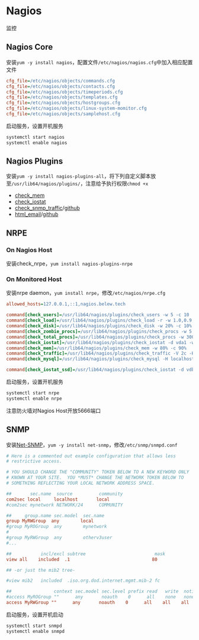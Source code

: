 # Nagios
监控
## Nagios Core
安装`yum -y install nagios`，配置文件`/etc/nagios/nagios.cfg`中加入相应配置文件
```cfg
cfg_file=/etc/nagios/objects/commands.cfg
cfg_file=/etc/nagios/objects/contacts.cfg
cfg_file=/etc/nagios/objects/timeperiods.cfg
cfg_file=/etc/nagios/objects/templates.cfg
cfg_file=/etc/nagios/objects/hostgroups.cfg
cfg_file=/etc/nagios/objects/linux-system-momitor.cfg
cfg_file=/etc/nagios/objects/samplehost.cfg
```

启动服务，设置开机服务
```bash
systemctl start nagios
systemctl enable nagios
```
## Nagios Plugins
安装`yum -y install nagios-plugins-all`，将下列自定义脚本放至`/usr/lib64/nagios/plugins/`，注意给予执行权限`chmod +x`
* [check_mem](https://exchange.nagios.org/directory/Plugins/Operating-Systems/Linux/check_mem/details)
* [check_iostat](https://exchange.nagios.org/directory/Plugins/Operating-Systems/Linux/check_iostat--2D-I-2FO-statistics--2D-updated-2016/details)
* [check_snmp_traffic](https://exchange.nagios.org/directory/Plugins/Network-Connections%2C-Stats-and-Bandwidth/check_traffic-2Esh/details)/[github](https://github.com/cloved/check_traffic)
* [html_email](https://exchange.nagios.org/directory/Plugins/Notifications/Responsive-HTML-Email-Notifications-Templates-for-Nagios/details)/[github](https://github.com/heiniha/Nagios-Responsive-HTML-Email-Notifications)

## NRPE
### On Nagios Host
安装check_nrpe，`yum install nagios-plugins-nrpe`

### On Monitored Host
安装nrpe daemon，`yum install nrpe`，修改`/etc/nagios/nrpe.cfg`
```cfg
allowed_hosts=127.0.0.1,::1,nagios.belew.tech

command[check_users]=/usr/lib64/nagios/plugins/check_users -w 5 -c 10
command[check_load]=/usr/lib64/nagios/plugins/check_load -r -w 1.0,0.9,0.8 -c 1.3,1.15,1.0
command[check_disk]=/usr/lib64/nagios/plugins/check_disk -w 20% -c 10% -p /dev/vda1 # -C -w 20 -c 10 -p /dev/vdb1 -u GiB
command[check_zombie_procs]=/usr/lib64/nagios/plugins/check_procs -w 5 -c 10 -s Z
command[check_total_procs]=/usr/lib64/nagios/plugins/check_procs -w 300 -c 500
command[check_iostat]=/usr/lib64/nagios/plugins/check_iostat -d vda1 -w 1200,84000,84000,50 -c 2000,96000,96000,100
command[check_mem]=/usr/lib64/nagios/plugins/check_mem -w 80% -c 90%
command[check_traffic]=/usr/lib64/nagios/plugins/check_traffic -V 2c -H localhost -C local -N eth0 -w 80000,16000 -c 90000,18000 
command[check_mysql]=/usr/lib64/nagios/plugins/check_mysql -H localhost -u username -p password

command[check_iostat_ssd]=/usr/lib64/nagios/plugins/check_iostat -d vdb1 -w 16000,240000,240000,50 -c 18000,270000,270000,100
```

启动服务，设置开机服务
```bash
systemctl start nrpe
systemctl enable nrpe
```
注意防火墙对Nagios Host开放5666端口

## SNMP
安装[Net-SNMP](http://www.net-snmp.org/)，`yum -y install net-snmp`，修改`/etc/snmp/snmpd.conf`
```cfg
# Here is a commented out example configuration that allows less
# restrictive access.

# YOU SHOULD CHANGE THE "COMMUNITY" TOKEN BELOW TO A NEW KEYWORD ONLY
# KNOWN AT YOUR SITE.  YOU *MUST* CHANGE THE NETWORK TOKEN BELOW TO
# SOMETHING REFLECTING YOUR LOCAL NETWORK ADDRESS SPACE.

##       sec.name  source          community
com2sec local     localhost       local
#com2sec mynetwork NETWORK/24      COMMUNITY

##     group.name sec.model  sec.name
group MyRWGroup  any        local
#group MyROGroup  any        mynetwork
#
#group MyRWGroup  any        otherv3user
#...

##           incl/excl subtree                          mask
view all    included  .1                               80

## -or just the mib2 tree-

#view mib2   included  .iso.org.dod.internet.mgmt.mib-2 fc

##                context sec.model sec.level prefix read   write  notif
#access MyROGroup ""      any       noauth    0      all    none   none
access MyRWGroup ""      any       noauth    0      all    all    all
```
启动服务，设置开机启动
```bash
systemctl start snmpd
systemctl enable snmpd
```
